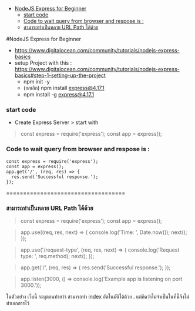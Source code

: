 
<!-- @import "[TOC]" {cmd="toc" depthFrom=1 depthTo=6 orderedList=false} -->

<!-- code_chunk_output -->

- [NodeJS Express for Beginner](#nodejs-express-for-beginner)
    - [start code](#start-code)
    - [Code to wait query from browser and respose is :](#code-to-wait-query-from-browser-and-respose-is-)
    - [สามารถทำเป็นหลาย  URL Path ได้ด้วย](#สามารถทําเป็นหลาย--url-path-ได้ด้วย)

<!-- /code_chunk_output -->


#NodeJS Express for Beginner

- https://www.digitalocean.com/community/tutorials/nodejs-express-basics
- setup Project  with this  : https://www.digitalocean.com/community/tutorials/nodejs-express-basics#step-1-setting-up-the-project
  - npm init -y
  - (ยกเลิก) npm install express@4.17.1
  - npm install -g express@4.17.1 

### start code  
- Create Express Server > start with  

> const express = require('express');
> const app = express();

###  Code to wait query from browser and respose is : 
```
const express = require('express');
const app = express();
app.get('/', (req, res) => {
  res.send('Successful response.');
});
```

===================================
### สามารถทำเป็นหลาย  URL Path ได้ด้วย  

> const express = require('express');
>const app = express();

>app.use((req, res, next) => {
  console.log('Time: ', Date.now());
  next();
});

>app.use('/request-type', (req, res, next) => {
  console.log('Request type: ', req.method);
  next();
});

>app.get('/', (req, res) => {
  res.send('Successful response.');
});

> app.listen(3000, () => console.log('Example app is listening on port 3000.'));

ในตัวอย่าง เว็บนี้ ระบุตอนท้ายว่า สามารถทำ index อัตโนมัติได้ด้วย . แต่คิดว่าไม่จำเป็นในที่นี้จึงไม่ทำเอกสารไว้ 